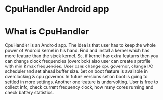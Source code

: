 <div id="content">
	<div id="header">
		<h1>CpuHandler Android app</h1>
	</div>
	<div id="mainContent">
             <h1>What is CpuHandler</h1>
                   <p>CpuHandler is an Android app. The idea is that user has to keep the whole power of Android kernel
                   in his hand. Find and install a kernel which has more feature than the stock kernel. So, if kernel has extra features
                   then you can change clock frequencies (overclock) also user can create a profile with min &amp; max frequencies.
                   User cans change cpu governor, change I/O scheduler and set ahead buffer size. Set on boot feature is available
                   in overclocking &amp; cpu governor. In future versions set on boot is going to settled in more settings. Another one feature is undervolting. User is free to collect info, check current frequency clock, how many cores running and check
                   battery statistics.</p>
	</div>
</div>